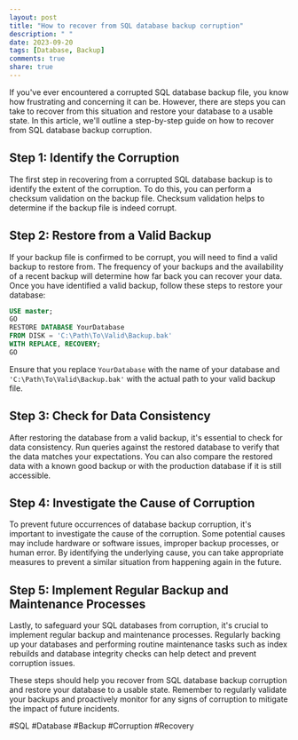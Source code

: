 ```yaml
---
layout: post
title: "How to recover from SQL database backup corruption"
description: " "
date: 2023-09-20
tags: [Database, Backup]
comments: true
share: true
---
```


If you've ever encountered a corrupted SQL database backup file, you know how frustrating and concerning it can be. However, there are steps you can take to recover from this situation and restore your database to a usable state. In this article, we'll outline a step-by-step guide on how to recover from SQL database backup corruption.

## Step 1: Identify the Corruption

The first step in recovering from a corrupted SQL database backup is to identify the extent of the corruption. To do this, you can perform a checksum validation on the backup file. Checksum validation helps to determine if the backup file is indeed corrupt.

## Step 2: Restore from a Valid Backup

If your backup file is confirmed to be corrupt, you will need to find a valid backup to restore from. The frequency of your backups and the availability of a recent backup will determine how far back you can recover your data. Once you have identified a valid backup, follow these steps to restore your database:

```sql
USE master;
GO
RESTORE DATABASE YourDatabase
FROM DISK = 'C:\Path\To\Valid\Backup.bak'
WITH REPLACE, RECOVERY;
GO
```

Ensure that you replace `YourDatabase` with the name of your database and `'C:\Path\To\Valid\Backup.bak'` with the actual path to your valid backup file.

## Step 3: Check for Data Consistency

After restoring the database from a valid backup, it's essential to check for data consistency. Run queries against the restored database to verify that the data matches your expectations. You can also compare the restored data with a known good backup or with the production database if it is still accessible.

## Step 4: Investigate the Cause of Corruption

To prevent future occurrences of database backup corruption, it's important to investigate the cause of the corruption. Some potential causes may include hardware or software issues, improper backup processes, or human error. By identifying the underlying cause, you can take appropriate measures to prevent a similar situation from happening again in the future.

## Step 5: Implement Regular Backup and Maintenance Processes

Lastly, to safeguard your SQL databases from corruption, it's crucial to implement regular backup and maintenance processes. Regularly backing up your databases and performing routine maintenance tasks such as index rebuilds and database integrity checks can help detect and prevent corruption issues.

These steps should help you recover from SQL database backup corruption and restore your database to a usable state. Remember to regularly validate your backups and proactively monitor for any signs of corruption to mitigate the impact of future incidents.

#SQL #Database #Backup #Corruption #Recovery